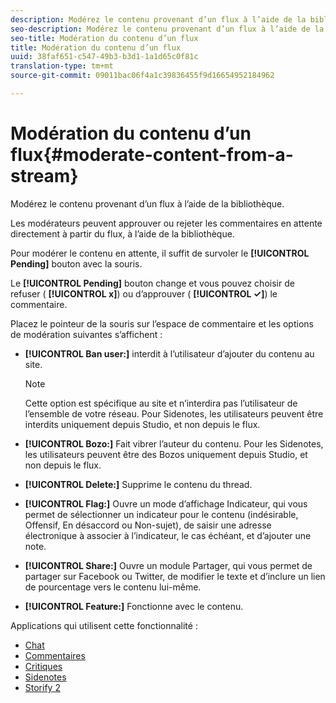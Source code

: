 ```yaml
---
description: Modérez le contenu provenant d’un flux à l’aide de la bibliothèque.
seo-description: Modérez le contenu provenant d’un flux à l’aide de la bibliothèque.
seo-title: Modération du contenu d’un flux
title: Modération du contenu d’un flux
uuid: 38faf651-c547-49b3-b3d1-1a1d65c0f81c
translation-type: tm+mt
source-git-commit: 09011bac06f4a1c39836455f9d16654952184962

---
```



# Modération du contenu d’un flux{#moderate-content-from-a-stream}

Modérez le contenu provenant d’un flux à l’aide de la bibliothèque.

Les modérateurs peuvent approuver ou rejeter les commentaires en attente directement à partir du flux, à l’aide de la bibliothèque.

Pour modérer le contenu en attente, il suffit de survoler le **[!UICONTROL Pending]** bouton avec la souris.

Le **[!UICONTROL Pending]** bouton change et vous pouvez choisir de refuser ( **[!UICONTROL x]**) ou d’approuver ( **[!UICONTROL ✓]**) le commentaire.

Placez le pointeur de la souris sur l’espace de commentaire et les options de modération suivantes s’affichent :

* **[!UICONTROL Ban user:]** interdit à l’utilisateur d’ajouter du contenu au site.

   >[!NOTE]
   >
   >Cette option est spécifique au site et n’interdira pas l’utilisateur de l’ensemble de votre réseau. Pour Sidenotes, les utilisateurs peuvent être interdits uniquement depuis Studio, et non depuis le flux.

* **[!UICONTROL Bozo:]** Fait vibrer l’auteur du contenu. Pour les Sidenotes, les utilisateurs peuvent être des Bozos uniquement depuis Studio, et non depuis le flux.
* **[!UICONTROL Delete:]** Supprime le contenu du thread.
* **[!UICONTROL Flag:]** Ouvre un mode d’affichage Indicateur, qui vous permet de sélectionner un indicateur pour le contenu (indésirable, Offensif, En désaccord ou Non-sujet), de saisir une adresse électronique à associer à l’indicateur, le cas échéant, et d’ajouter une note.
* **[!UICONTROL Share:]** Ouvre un module Partager, qui vous permet de partager sur Facebook ou Twitter, de modifier le texte et d’inclure un lien de pourcentage vers le contenu lui-même.
* **[!UICONTROL Feature:]** Fonctionne avec le contenu.



Applications qui utilisent cette fonctionnalité :

* [Chat](/help/using/c-about-apps/c-chat-app/c-chat-app.md#c_chat_app)
* [Commentaires](/help/using/c-about-apps/c-comments/c-comments.md)
* [Critiques](/help/using/c-about-apps/c-reviews-app/c-reviews-app.md#c_reviews_app)
* [Sidenotes](/help/using/c-about-apps/c-sidenotes-app/c-sidenotes-app.md#c_sidenotes_app)
* [Storify 2](/help/using/c-about-apps/c-storify2/c-storify2.md#c_storify2)

